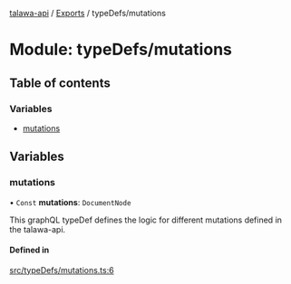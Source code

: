[talawa-api](../README.md) / [Exports](../modules.md) / typeDefs/mutations

# Module: typeDefs/mutations

## Table of contents

### Variables

- [mutations](typeDefs_mutations.md#mutations)

## Variables

### mutations

• `Const` **mutations**: `DocumentNode`

This graphQL typeDef defines the logic for different mutations defined in the talawa-api.

#### Defined in

[src/typeDefs/mutations.ts:6](https://github.com/PalisadoesFoundation/talawa-api/blob/fcc2f8f/src/typeDefs/mutations.ts#L6)
